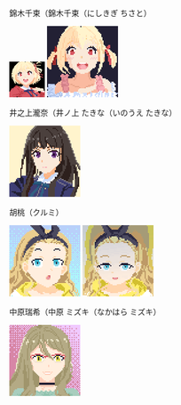 錦木千束（錦木千束（にしきぎ ちさと）

![NishikigiChisato](NishikigiChisato.gif "NishikigiChisato")
![NishikigiChisato2](NishikigiChisato2.gif "NishikigiChisato2")

井之上瀧奈（井ノ上 たきな（いのうえ たきな）

![InoueTakina](InoueTakina.gif "InoueTakina")

胡桃（クルミ）

![kurumi](kurumi.gif "kurumi")
![kurumi2](kurumi2.gif "kurumi2")

中原瑞希（中原 ミズキ（なかはら ミズキ）

![mizuki](mizuki.gif "mizuki")